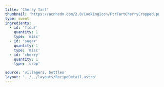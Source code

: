 ```yaml
---
title: 'Cherry Tart'
thumbnail: 'https://acnhcdn.com/2.0/CookingIcon/FtrTartCherryCropped.png'
type: sweet
ingredients:
  - id: 'flour'
    quantity: 1
    type: 'misc'
  - id: 'sugar'
    quantity: 1
    type: 'misc'
  - id: 'cherry'
    quantity: 1
    type: 'crop'

source: 'villagers, bottles'
layout: '../../layouts/RecipeDetail.astro'
---
```

